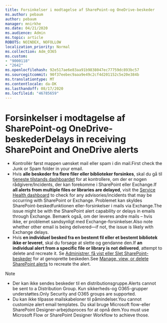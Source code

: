 ```yaml
---
title: Forsinkelser i modtagelse af SharePoint-og OneDrive-beskeder
ms.author: pebaum
author: pebaum
manager: mnirkhe
ms.date: 04/21/2020
ms.audience: Admin
ms.topic: article
ROBOTS: NOINDEX, NOFOLLOW
localization_priority: Normal
ms.collection: Adm_O365
ms.custom:
- "9000118"
- "2642"
ms.openlocfilehash: 92e517ae6e83aa91b9838047ec77759dc893bc57
ms.sourcegitcommit: 90f37eebec9aaa9e49c2cf4d201152c5e20e384b
ms.translationtype: MT
ms.contentlocale: da-DK
ms.lasthandoff: 08/17/2020
ms.locfileid: "46785659"
---
```

# <a name="delays-in-receiving-sharepoint-and-onedrive-alerts"></a><span data-ttu-id="5987b-102">Forsinkelser i modtagelse af SharePoint-og OneDrive-beskeder</span><span class="sxs-lookup"><span data-stu-id="5987b-102">Delays in receiving SharePoint and OneDrive alerts</span></span>

- <span data-ttu-id="5987b-103">Kontrollér først mappen uønsket mail eller spam i din mail.</span><span class="sxs-lookup"><span data-stu-id="5987b-103">First check the Junk or Spam folder in your email.</span></span>
- <span data-ttu-id="5987b-104">Hvis **alle beskeder fra flere filer eller biblioteker forsinkes**, skal du gå til [tjeneste tilstands dashboardet](https://portal.office.com/adminportal/home?ref=/servicehealth) for at kontrollere, om der er nogen rådgivere/Incidents, der kan forekomme i SharePoint eller Exchange.</span><span class="sxs-lookup"><span data-stu-id="5987b-104">If **all alerts from multiple files or libraries are delayed**, visit the [Service Health dashboard](https://portal.office.com/adminportal/home?ref=/servicehealth) to check for any advisories/incidents that may be occurring with SharePoint or Exchange.</span></span> <span data-ttu-id="5987b-105">Problemet kan skyldes SharePoint-beskedfunktionen eller-forsinkelser i mails via Exchange.</span><span class="sxs-lookup"><span data-stu-id="5987b-105">The issue might be with the SharePoint alert capability or delays in emails through Exchange.</span></span> <span data-ttu-id="5987b-106">Bemærk også, om der leveres andre mails – hvis ikke, er problemet sandsynligt med Exchange-forsinkelser.</span><span class="sxs-lookup"><span data-stu-id="5987b-106">Also note whether other email is being delivered—if not, the issue is likely with Exchange delays.</span></span>
- <span data-ttu-id="5987b-107">Hvis **en individuel besked fra en bestemt fil eller et bestemt bibliotek ikke er leveret**, skal du forsøge at slette og gendanne den.</span><span class="sxs-lookup"><span data-stu-id="5987b-107">If **an individual alert from a specific file or library is not delivered**, attempt to delete and recreate it.</span></span> <span data-ttu-id="5987b-108">Se [Administrer, få vist eller Slet SharePoint-beskeder](https://support.microsoft.com/office/99dfb19c-9a90-4a8c-aba1-aa8c8afb0de2) for at genoprette beskeden.</span><span class="sxs-lookup"><span data-stu-id="5987b-108">See [Manage, view, or delete SharePoint alerts](https://support.microsoft.com/office/99dfb19c-9a90-4a8c-aba1-aa8c8afb0de2) to recreate the alert.</span></span>

> [!NOTE]
> - <span data-ttu-id="5987b-109">Der kan ikke sendes beskeder til en distributionsgruppe.</span><span class="sxs-lookup"><span data-stu-id="5987b-109">Alerts cannot be sent to a Distribution Group.</span></span> <span data-ttu-id="5987b-110">Kun sikkerheds-og O365-grupper understøttes.</span><span class="sxs-lookup"><span data-stu-id="5987b-110">Only Security and O365 groups are supported.</span></span>
> - <span data-ttu-id="5987b-111">Du kan ikke tilpasse mailskabeloner til påmindelser.</span><span class="sxs-lookup"><span data-stu-id="5987b-111">You cannot customize alert email templates.</span></span> <span data-ttu-id="5987b-112">Du skal bruge Microsoft flow-eller SharePoint Designer-arbejdsproces for at opnå dem.</span><span class="sxs-lookup"><span data-stu-id="5987b-112">You must use Microsoft Flow or SharePoint Designer Workflow to achieve those.</span></span>
